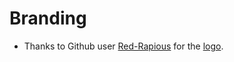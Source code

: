 # Branding

+ Thanks to Github user [Red-Rapious](https://github.com/Red-Rapious) for the [logo](logo.png).
